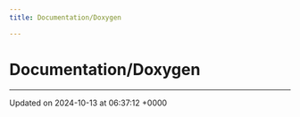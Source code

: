 ```yaml
---
title: Documentation/Doxygen

---
```


# Documentation/Doxygen








-------------------------------

Updated on 2024-10-13 at 06:37:12 +0000
